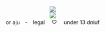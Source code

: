 <div align=center> <img src=https://cdn.discordapp.com/attachments/1257493591278882851/1374686543830323254/Untitled629_20250521105439.png?ex=682ef41c&is=682da29c&hm=ea22da9aae1458c479d0eb4d1c5c216ec383f3d6f767029de0a789ce2adaaf7b&> </div>
<div align=center> <img src=https://64.media.tumblr.com/3ee18f6df0d7a8e843247cc36642d917/69fed47ada12fa7d-f9/s100x200/9220795eada395b1a47ed099ad84551e8dc3f093.gifv> </div>
<div align=center> or aju　-　legal　 ♡　 under 13 dniuf    </div>
 
